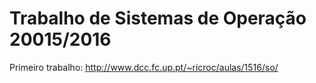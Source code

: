 # Trabalho de Sistemas de Operação 20015/2016

Primeiro trabalho:
http://www.dcc.fc.up.pt/~ricroc/aulas/1516/so/
